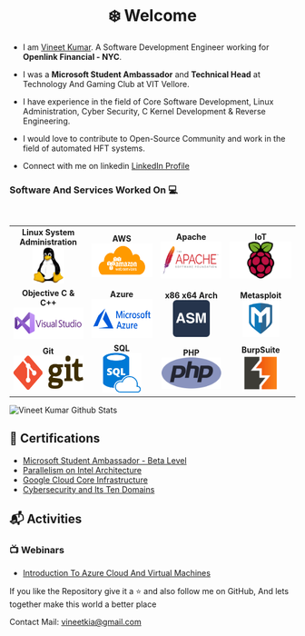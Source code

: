 <h1 align="center"> ❄️ Welcome </h1>


* I am [Vineet Kumar](https://www.linkedin.com/in/-vineet/). A Software Development Engineer working for <b>Openlink Financial - NYC</b>.

* I was a <b>Microsoft Student Ambassador</b> and <b>Technical Head</b> at Technology And Gaming Club at VIT Vellore.

* I have experience in the field of Core Software Development, Linux Administration, Cyber Security, C Kernel Development & Reverse Engineering.

* I would love to contribute to Open-Source Community and work in the field of automated HFT systems.

* Connect with me on linkedin [LinkedIn Profile](https://www.linkedin.com/in/-vineet/)

### Software And Services Worked On :computer:

<br>
<table>
<tbody>
 
 
 <tr>
<td align="center" width="20%">
<span><b><center>Linux System Administration</center></b></span> 
<img height=65px src="https://raw.githubusercontent.com/vineetkia/vineetkia/main/LOGO/Linux.png"> 
</td>
<td align="center" width="20%">
<span><b><center>AWS</center></b></span> 
<img height=60px src="https://raw.githubusercontent.com/vineetkia/vineetkia/main/LOGO/AWS.png"> 
</td>
<td align="center" width="20%">
<span><b><center>Apache</center></b></span> 
<img height=65px src="https://raw.githubusercontent.com/vineetkia/vineetkia/main/LOGO/Apache.png"> 
</td>
 <td align="center" width="20%">
<span><b><center>IoT</center></b></span> 
<img height=65px src="https://raw.githubusercontent.com/vineetkia/vineetkia/main/LOGO/RPI.png"> 
</td>
</tr>


<tr>
<td align="center" width="20%">
<span><b><center>Objective C & C++</center></b></span> 
<img height=55px src="https://raw.githubusercontent.com/vineetkia/vineetkia/main/LOGO/Visual%20Studio.png"> 
</td>
<td align="center" width="20%">
<span><b><center>Azure</center></b></span> 
<img height=69px src="https://raw.githubusercontent.com/vineetkia/vineetkia/main/LOGO/Azure.png"> 
</td>
<td align="center" width="20%">
<span><b><center>x86 x64 Arch</center></b></span> 
<img height=65px src="https://raw.githubusercontent.com/vineetkia/vineetkia/main/LOGO/ASM.svg"> 
</td>
<td align="center" width="20%">
 <span><b><center>Metasploit</center></b></span> 
<img height=65px src="https://raw.githubusercontent.com/vineetkia/vineetkia/main/LOGO/Metasploit.png"> 
</td>
</tr>


<tr>
<td align="center" width="20%">
<span><b><center>Git</center></b></span> 
<img height=60px src="https://raw.githubusercontent.com/vineetkia/vineetkia/main/LOGO/Git.png"> 
</td>
<td align="center" width="20%">
 <span><b><center>SQL</center></b></span> 
<img height=70px src="https://raw.githubusercontent.com/vineetkia/vineetkia/main/LOGO/SQL.png"> 
</td>
<td align="center" width="20%">
<span><b><center>PHP</center></b></span> 
<img height=55px src="https://raw.githubusercontent.com/vineetkia/vineetkia/main/LOGO/PHP.png"> 
</td>
<td align="center" width="20%">
<span><b><center>BurpSuite</center></b></span> 
<img height=65px src="https://raw.githubusercontent.com/vineetkia/vineetkia/main/LOGO/BurpSuite.png"> 
</td>
</tr>


</tbody>
</table>
 
![Vineet Kumar Github Stats](https://github-readme-stats.vercel.app/api?username=vineetkia&theme=gotham&show_icons=true)
## :scroll: Certifications

- [Microsoft Student Ambassador - Beta Level](https://studentambassadors.microsoft.com/certificate/8995e659-7865-4812-8533-7c5d7b2fa2f8)
- [Parallelism on Intel Architecture](https://www.coursera.org/account/accomplishments/verify/W6L5AWMYBXJB)
- [Google Cloud Core Infrastructure](https://www.coursera.org/account/accomplishments/records/3M6GK49TTDUR) 
- [Cybersecurity and Its Ten Domains](https://www.coursera.org/account/accomplishments/verify/PHQKZPG9GRDN) 

## :mailbox_with_mail: Activities 

### :tv: Webinars
- [Introduction To Azure Cloud And Virtual Machines](https://youtu.be/RHS85A63KIE)

If you like the Repository give it a :star: and also follow me on GitHub, And lets together make this world a better place<br>

Contact Mail: [vineetkia@gmail.com](mailto:vineetkia@gmail.com)
